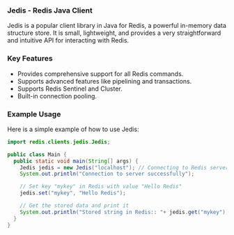 ### Jedis - Redis Java Client

Jedis is a popular client library in Java for Redis, a powerful in-memory data structure store. It is small, lightweight, and provides a very straightforward and intuitive API for interacting with Redis. 

### Key Features

- Provides comprehensive support for all Redis commands.
- Supports advanced features like pipelining and transactions.
- Supports Redis Sentinel and Cluster.
- Built-in connection pooling.

### Example Usage

Here is a simple example of how to use Jedis:

```java
import redis.clients.jedis.Jedis;

public class Main {
  public static void main(String[] args) {
    Jedis jedis = new Jedis("localhost"); // Connecting to Redis server on localhost
    System.out.println("Connection to server successfully");

    // Set key "mykey" in Redis with value "Hello Redis"
    jedis.set("mykey", "Hello Redis"); 

    // Get the stored data and print it
    System.out.println("Stored string in Redis:: "+ jedis.get("mykey"));
  }
}
